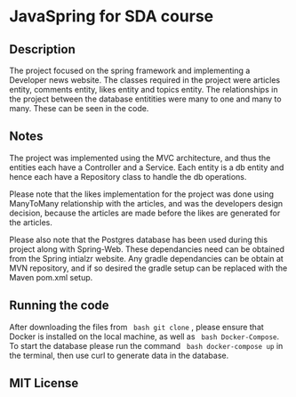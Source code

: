 # JavaSpring for SDA course

## Description

The project focused on the spring framework and implementing a Developer news website. The classes required in the project were articles entity, comments entity, likes entity and topics entity. The relationships in the project between the database entitities were many to one and many to many. These can be seen in the code.

## Notes

The project was implemented using the MVC architecture, and thus the entities each have a Controller and a Service. Each entity is a db entity and hence each have a Repository class to handle the db operations. 

Please note that the likes implementation for the project was done using ManyToMany relationship with the articles, and was the developers design decision, because the articles are made before the likes are generated for the articles. 

Please also note that the Postgres database has been used during this project along with Spring-Web. These dependancies need can be obtained from the Spring intialzr website. Any gradle dependancies can be obtain at MVN repository, and if so desired the gradle setup can be replaced with the Maven pom.xml setup.

## Running the code

After downloading the files from ``` bash git clone``` , please ensure that Docker is installed on the local machine, as well as ``` bash Docker-Compose```. To start the database please run the command ``` bash docker-compose up``` in the terminal, then use curl to generate data in the database. 

## MIT License



